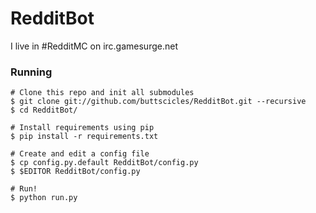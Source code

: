 RedditBot
=========

I live in #RedditMC on irc.gamesurge.net


### Running
    # Clone this repo and init all submodules 
    $ git clone git://github.com/buttscicles/RedditBot.git --recursive  
    $ cd RedditBot/

    # Install requirements using pip
    $ pip install -r requirements.txt

    # Create and edit a config file
    $ cp config.py.default RedditBot/config.py
    $ $EDITOR RedditBot/config.py

    # Run!
    $ python run.py